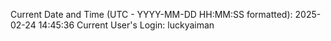 Current Date and Time (UTC - YYYY-MM-DD HH:MM:SS formatted): 2025-02-24 14:45:36
Current User's Login: luckyaiman
